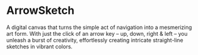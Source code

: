 # ArrowSketch
A digital canvas that turns the simple act of navigation into a mesmerizing art form. With just the click of an arrow key – up, down, right &amp; left – you unleash a burst of creativity, effortlessly creating intricate straight-line sketches in vibrant colors. 
